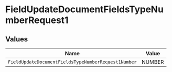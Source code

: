 # FieldUpdateDocumentFieldsTypeNumberRequest1


## Values

| Name                                                | Value                                               |
| --------------------------------------------------- | --------------------------------------------------- |
| `FieldUpdateDocumentFieldsTypeNumberRequest1Number` | NUMBER                                              |